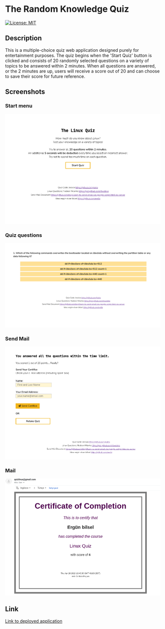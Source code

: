 # The Random Knowledge Quiz

[![License: MIT](https://img.shields.io/badge/License-MIT-yellow.svg)](https://opensource.org/licenses/MIT)

## Description 

This is a multiple-choice quiz web application designed purely for entertainment purposes. The quiz begins when the 'Start Quiz' button is clicked and consists of 20 randomly selected questions on a variety of topics to be answered within 2 minutes. When all questions are answered, or the 2 minutes are up, users will receive a score out of 20 and can choose to save their score for future reference.


## Screenshots

### Start menu
![Quiz start menu screenshot](assets/images/main.png)

### Quiz questions
![Quiz questions screenshot](assets/images/question.png)

### Send Mail
![Quiz completion screenshot](assets/images/sendmail.png)

### Mail
![Quiz highscore list screenshot](assets/images/mail.png)

## Link

[Link to deployed application](https://erlelbi.github.io/linux-quiz/)
